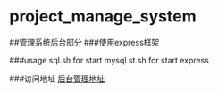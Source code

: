 # project_manage_system
##管理系统后台部分
###使用express框架

###usage
sql.sh for start mysql
st.sh for start express

###访问地址
  [后台管理地址](http://121.42.58.11:3000/web/sign.html)
